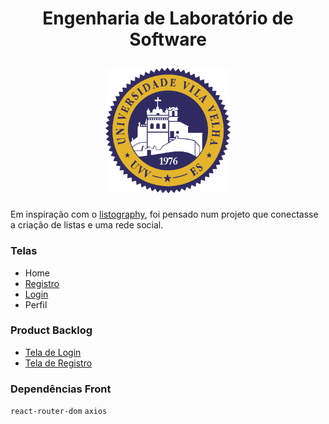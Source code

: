 <h1 align="center">
  <p align="center">Engenharia de Laboratório de Software</p>
  <img src="./public/logoUVV.png" alt="logo UVV" width="200">
</h1>

Em inspiração com o [listography](https://listography.com), foi pensado num projeto que conectasse a criação de listas e uma rede social. 

### Telas
* Home
* [Registro](/doc/registro.MD)
* [Login](/doc/login.MD)
* Perfil

### Product Backlog
* [Tela de Login](/doc/login.MD)
* [Tela de Registro](/doc/registro.MD)

### Dependências Front
`react-router-dom`
`axios`